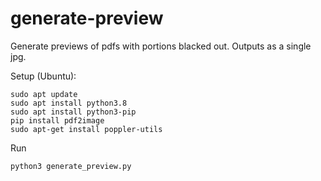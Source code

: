 # generate-preview
Generate previews of pdfs with portions blacked out. Outputs as a single jpg.


Setup (Ubuntu):
```
sudo apt update
sudo apt install python3.8
sudo apt install python3-pip
pip install pdf2image
sudo apt-get install poppler-utils
```

Run
```
python3 generate_preview.py
```
